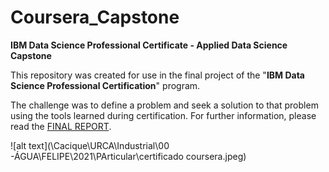 # Coursera_Capstone
**IBM Data Science Professional Certificate - Applied Data Science Capstone**

This repository was created for use in the final project of the "**IBM Data Science Professional Certification**" program.

The challenge was to define a problem and seek a solution to that problem using the tools learned during certification.
For further information, please read the [FINAL REPORT](https://github.com/felipedmnq/Coursera_Capstone/blob/master/IBM_DS_Munich_capstone_report.pdf).

![alt text](\\Cacique\URCA\Industrial\00 -ÁGUA\FELIPE\2021\PArticular\certificado coursera.jpeg)
